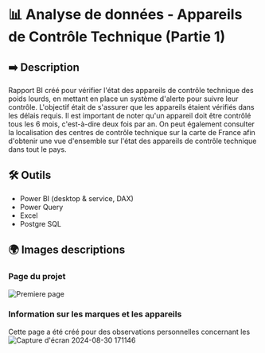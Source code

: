   # 📊 Analyse de données - Appareils de Contrôle Technique (Partie 1)

  ## ➡️ Description
  Rapport BI créé pour vérifier l'état des appareils de contrôle technique des poids lourds, en mettant en place un système d'alerte pour suivre leur contrôle. L'objectif était de s'assurer que les appareils étaient vérifiés dans les délais requis. Il est important de noter qu'un appareil doit être contrôlé tous les 6 mois, c'est-à-dire deux fois par an. 
  On peut également consulter la localisation des centres de contrôle technique sur la carte de France afin d'obtenir une vue d'ensemble sur l'état des appareils de contrôle technique dans tout le pays.

  ## 🛠 Outils
  - Power BI (desktop & service, DAX)
  - Power Query
  - Excel
  - Postgre SQL

   ## 🌍 Images descriptions

   ### Page du projet
![Premiere page](https://github.com/user-attachments/assets/ba961ce8-6b84-4c16-8e04-2c794b6ed35b)

  ### Information sur les marques et les appareils
  Cette page a été créé pour des observations personnelles concernant les
![Capture d'écran 2024-08-30 171146](https://github.com/user-attachments/assets/7c5558c2-d699-42af-a38b-4a90d6499284)
